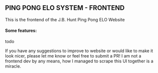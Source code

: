 ## PING PONG ELO SYSTEM - FRONTEND

This is the frontend of the J.B. Hunt Ping Pong ELO Website

#### Some features:
todo

If you have any suggestions to improve to website or would like to make it look nicer, please let me
know or feel free to submit a PR! I am not a frontend dev by any means, how I managed to scrape this
UI together is a miracle. 